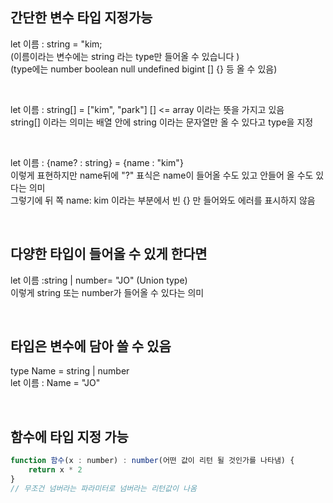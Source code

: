 ## 간단한 변수 타입 지정가능

let 이름 : string = "kim; <br>
(이름이라는 변수에는 string 라는 type만 들어올 수 있습니다 ) <br>
(type에는 number boolean null undefined bigint [] {} 등 올 수 있음)

<br>

let 이름 : string[] = ["kim", "park"]
[] <= array 이라는 뜻을 가지고 있음 <br>
string[] 이라는 의미는 배열 안에 string 이라는 문자열만 올 수 있다고 type을 지정 <br>

<br>

let 이름 : {name? : string} = {name : "kim"} <br>
이렇게 표현하지만 name뒤에 "?" 표식은 name이 들어올 수도 있고 안들어 올 수도 있다는 의미<br>
그렇기에 뒤 쪽 name: kim 이라는 부분에서 빈 {} 만 들어와도 에러를 표시하지 않음

<br>

## 다양한 타입이 들어올 수 있게 한다면

let 이름 :string | number= "JO" (Union type) <br>
이렇게 string 또는 number가 들어올 수 있다는 의미

<br>

## 타입은 변수에 담아 쓸 수 있음

type Name = string | number <br>
let 이름 : Name = "JO"

<br>

## 함수에 타입 지정 가능

```javascript
function 함수(x : number) : number(어떤 값이 리턴 될 것인가를 나타냄) {
    return x * 2
}
// 무조건 넘버라는 파라미터로 넘버라는 리턴값이 나옴
```
